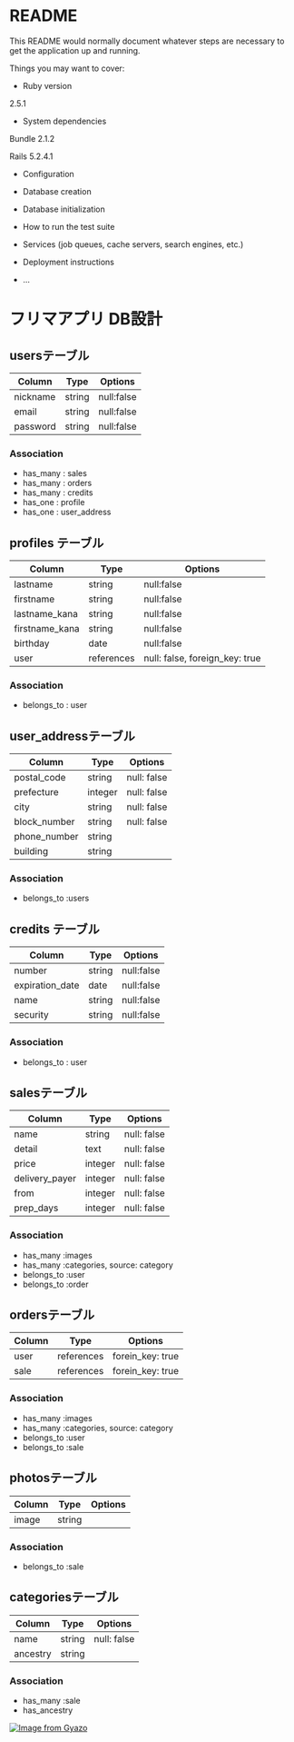 # README

This README would normally document whatever steps are necessary to get the
application up and running.

Things you may want to cover:

* Ruby version

2.5.1

* System dependencies

Bundle 2.1.2

Rails 5.2.4.1

* Configuration

* Database creation

* Database initialization

* How to run the test suite

* Services (job queues, cache servers, search engines, etc.)

* Deployment instructions

* ...

# フリマアプリ DB設計
## usersテーブル
|Column|Type|Options|
|------|----|-------|
|nickname|string|null:false|
|email|string|null:false|
|password|string|null:false|
### Association
- has_many : sales
- has_many : orders
- has_many : credits
- has_one : profile
- has_one : user_address

## profiles テーブル
|Column|Type|Options|
|------|----|-------|
|lastname|string|null:false|
|firstname|string|null:false|
|lastname_kana|string|null:false|
|firstname_kana|string|null:false|
|birthday|date|null:false|
|user|references|null: false, foreign_key: true|
### Association
- belongs_to : user

## user_addressテーブル
|Column|Type|Options|
|------|----|-------|
|postal_code|string|null: false|
|prefecture|integer|null: false|
|city|string|null: false|
|block_number|string|null: false|
|phone_number|string||
|building|string||
### Association
- belongs_to :users

## credits テーブル
|Column|Type|Options|
|------|----|-------|
|number|string|null:false|
|expiration_date|date|null:false|
|name|string|null:false|
|security|string|null:false|
### Association
- belongs_to : user

## salesテーブル
|Column|Type|Options|
|------|----|-------|
|name|string|null: false|
|detail|text|null: false|
|price|integer|null: false|
|delivery_payer|integer|null: false|
|from|integer|null: false|
|prep_days|integer|null: false|
### Association
- has_many :images
- has_many :categories, source: category
- belongs_to :user
- belongs_to :order

## ordersテーブル
|Column|Type|Options|
|------|----|-------|
|user|references|forein_key: true|
|sale|references|forein_key: true|
### Association
- has_many :images
- has_many :categories, source: category
- belongs_to :user
- belongs_to :sale

## photosテーブル
|Column|Type|Options|
|------|----|-------|
|image|string|
### Association
- belongs_to :sale

## categoriesテーブル
|Column|Type|Options|
|------|----|-------|
|name|string|null: false|
|ancestry|string|
### Association
- has_many :sale
- has_ancestry

[![Image from Gyazo](https://i.gyazo.com/b60a0610125ab27a2d373eaf56045932.png)](https://gyazo.com/b60a0610125ab27a2d373eaf56045932)

